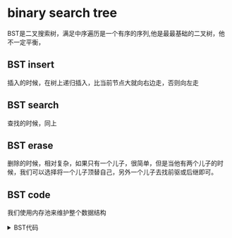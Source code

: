 
# binary search tree
BST是二叉搜索树，满足中序遍历是一个有序的序列,他是最最基础的二叉树，他不一定平衡，

## BST insert
插入的时候，在树上递归插入，比当前节点大就向右边走，否则向左走

## BST search
查找的时候，同上

## BST erase
删除的时候，相对复杂，如果只有一个儿子，很简单，但是当他有两个儿子的时候，我们可以选择将一个儿子顶替自己，另外一个儿子去找前驱或后继即可。

## BST code
我们使用内存池来维护整个数据结构
<details>
<summary>BST代码</summary>
{% include_code tree lang:cpp cpp/perfect/data_structure/binary_search_tree.h %}
</details>


